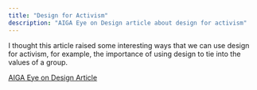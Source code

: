 ```yaml
---
title: "Design for Activism"
description: "AIGA Eye on Design article about design for activism"
---
```



I thought this article raised some interesting ways that we can use design for activism, for example, the importance of using design to tie into the values of a group.

<a href="https://eyeondesign.aiga.org/designs-role-in-activism-can-go-deeper-than-posters-and-t-shirts/"> AIGA Eye on Design Article </a>
